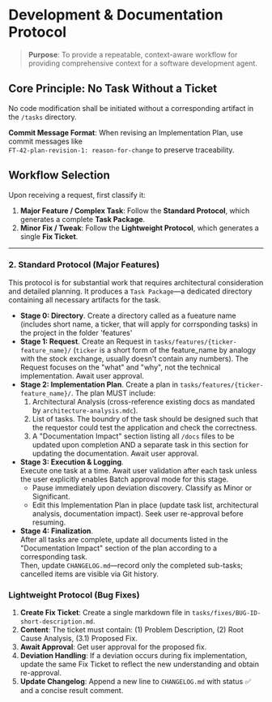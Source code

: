 # Development & Documentation Protocol 

> **Purpose**: To provide a repeatable, context-aware workflow for providing comprehensive context for a software development agent. 

## Core Principle: No Task Without a Ticket  
No code modification shall be initiated without a corresponding artifact in the `/tasks` directory.

**Commit Message Format**: When revising an Implementation Plan, use commit messages like  
`FT-42-plan-revision-1: reason-for-change` to preserve traceability.

## Workflow Selection
Upon receiving a request, first classify it:
1.  **Major Feature / Complex Task**: Follow the **Standard Protocol**, which generates a complete **Task Package**.
2.  **Minor Fix / Tweak**: Follow the **Lightweight Protocol**, which generates a single **Fix Ticket**.

---

### 2. Standard Protocol (Major Features)

This protocol is for substantial work that requires architectural consideration and detailed planning. It produces a `Task Package`—a dedicated directory containing all necessary artifacts for the task.

-  **Stage 0: Directory**. Create a directory called as a fueature name (includes short name, a ticker, that will apply for corrsponding tasks) in the project in the folder 'features' 
-   **Stage 1: Request**. Create an Request in `tasks/features/{ticker-feature_name}/` (`ticker` is a short form of the feature_name by analogy with the stock exchange, usually doesn't contain any numbers). The Request focuses on the "what" and "why", not the technical implementation. Await user approval.
-   **Stage 2: Implementation Plan**. Create a plan in `tasks/features/{ticker-feature_name}/`. The plan MUST include:
    1.  Architectural Analysis (cross-reference existing docs as mandated by `architecture-analysis.mdc`).
    2.  List of tasks. The boundry of the task should be designed such that the requestor could test the application and check the correctness.
    3.  A "Documentation Impact" section listing all `/docs` files to be updated upon completion AND a separate task in this section for updating the documentation.
    Await user approval.
-   **Stage 3: Execution & Logging**.  
    Execute one task at a time. Await user validation after each task unless the user explicitly enables Batch approval mode for this stage.  
    - Pause immediately upon deviation discovery. Classify as Minor or Significant.  
    - Edit this Implementation Plan in place (update task list, architectural analysis, documentation impact). Seek user re-approval before resuming.
-   **Stage 4: Finalization**.  
    After all tasks are complete, update all documents listed in the "Documentation Impact" section of the plan according to a corresponding task.  
    Then, update `CHANGELOG.md`—record only the completed sub-tasks; cancelled items are visible via Git history.

### Lightweight Protocol (Bug Fixes)

1.  **Create Fix Ticket**: Create a single markdown file in `tasks/fixes/BUG-ID-short-description.md`.  
2.  **Content**: The ticket must contain: (1) Problem Description, (2) Root Cause Analysis, (3.1) Proposed Fix.  
3.  **Await Approval**: Get user approval for the proposed fix.  
4.  **Deviation Handling**: If a deviation occurs during fix implementation, update the same Fix Ticket to reflect the new understanding and obtain re-approval.  
5.  **Update Changelog**: Append a new line to `CHANGELOG.md` with status ✅ and a concise result comment.
   
